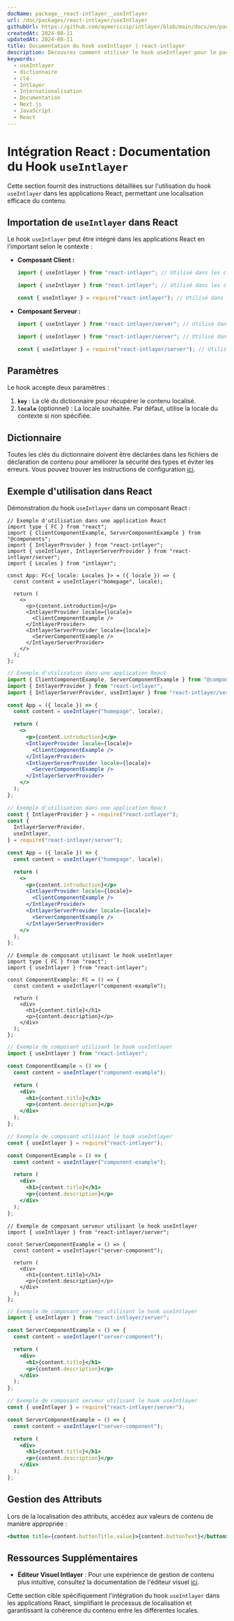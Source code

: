 ```yaml
---
docName: package__react-intlayer__useIntlayer
url: /doc/packages/react-intlayer/useIntlayer
githubUrl: https://github.com/aymericzip/intlayer/blob/main/docs/en/packages/react-intlayer/useIntlayer.md
createdAt: 2024-08-11
updatedAt: 2024-08-11
title: Documentation du hook useIntlayer | react-intlayer
description: Découvrez comment utiliser le hook useIntlayer pour le package react-intlayer
keywords:
  - useIntlayer
  - dictionnaire
  - clé
  - Intlayer
  - Internationalisation
  - Documentation
  - Next.js
  - JavaScript
  - React
---
```


# Intégration React : Documentation du Hook `useIntlayer`

Cette section fournit des instructions détaillées sur l'utilisation du hook `useIntlayer` dans les applications React, permettant une localisation efficace du contenu.

## Importation de `useIntlayer` dans React

Le hook `useIntlayer` peut être intégré dans les applications React en l'important selon le contexte :

- **Composant Client :**

  ```typescript codeFormat="typescript"
  import { useIntlayer } from "react-intlayer"; // Utilisé dans les composants React côté client
  ```

  ```javascript codeFormat="esm"
  import { useIntlayer } from "react-intlayer"; // Utilisé dans les composants React côté client
  ```

  ```javascript codeFormat="commonjs"
  const { useIntlayer } = require("react-intlayer"); // Utilisé dans les composants React côté client
  ```

- **Composant Serveur :**

  ```typescript codeFormat="commonjs"
  import { useIntlayer } from "react-intlayer/server"; // Utilisé dans les composants React côté serveur
  ```

  ```javascript codeFormat="esm"
  import { useIntlayer } from "react-intlayer/server"; // Utilisé dans les composants React côté serveur
  ```

  ```javascript codeFormat="commonjs"
  const { useIntlayer } = require("react-intlayer/server"); // Utilisé dans les composants React côté serveur
  ```

## Paramètres

Le hook accepte deux paramètres :

1. **`key`** : La clé du dictionnaire pour récupérer le contenu localisé.
2. **`locale`** (optionnel) : La locale souhaitée. Par défaut, utilise la locale du contexte si non spécifiée.

## Dictionnaire

Toutes les clés du dictionnaire doivent être déclarées dans les fichiers de déclaration de contenu pour améliorer la sécurité des types et éviter les erreurs. Vous pouvez trouver les instructions de configuration [ici](https://github.com/aymericzip/intlayer/blob/main/docs/fr/dictionary/get_started.md).

## Exemple d'utilisation dans React

Démonstration du hook `useIntlayer` dans un composant React :

```tsx fileName="src/app.tsx" codeFormat="typescript"
// Exemple d'utilisation dans une application React
import type { FC } from "react";
import { ClientComponentExample, ServerComponentExample } from "@components";
import { IntlayerProvider } from "react-intlayer";
import { useIntlayer, IntlayerServerProvider } from "react-intlayer/server";
import { Locales } from "intlayer";

const App: FC<{ locale: Locales }> = ({ locale }) => {
  const content = useIntlayer("homepage", locale);

  return (
    <>
      <p>{content.introduction}</p>
      <IntlayerProvider locale={locale}>
        <ClientComponentExample />
      </IntlayerProvider>
      <IntlayerServerProvider locale={locale}>
        <ServerComponentExample />
      </IntlayerServerProvider>
    </>
  );
};
```

```jsx fileName="src/app.mjx" codeFormat="esm"
// Exemple d'utilisation dans une application React
import { ClientComponentExample, ServerComponentExample } from "@components";
import { IntlayerProvider } from "react-intlayer";
import { IntlayerServerProvider, useIntlayer } from "react-intlayer/server";

const App = ({ locale }) => {
  const content = useIntlayer("homepage", locale);

  return (
    <>
      <p>{content.introduction}</p>
      <IntlayerProvider locale={locale}>
        <ClientComponentExample />
      </IntlayerProvider>
      <IntlayerServerProvider locale={locale}>
        <ServerComponentExample />
      </IntlayerServerProvider>
    </>
  );
};
```

```jsx fileName="src/app.csx" codeFormat="commonjs"
// Exemple d'utilisation dans une application React
const { IntlayerProvider } = require("react-intlayer");
const {
  IntlayerServerProvider,
  useIntlayer,
} = require("react-intlayer/server");

const App = ({ locale }) => {
  const content = useIntlayer("homepage", locale);

  return (
    <>
      <p>{content.introduction}</p>
      <IntlayerProvider locale={locale}>
        <ClientComponentExample />
      </IntlayerProvider>
      <IntlayerServerProvider locale={locale}>
        <ServerComponentExample />
      </IntlayerServerProvider>
    </>
  );
};
```

```tsx fileName="src/components/ComponentExample.tsx" codeFormat="typescript"
// Exemple de composant utilisant le hook useIntlayer
import type { FC } from "react";
import { useIntlayer } from "react-intlayer";

const ComponentExample: FC = () => {
  const content = useIntlayer("component-example");

  return (
    <div>
      <h1>{content.title}</h1>
      <p>{content.description}</p>
    </div>
  );
};
```

```jsx fileName="src/components/ComponentExample.mjx" codeFormat="esm"
// Exemple de composant utilisant le hook useIntlayer
import { useIntlayer } from "react-intlayer";

const ComponentExample = () => {
  const content = useIntlayer("component-example");

  return (
    <div>
      <h1>{content.title}</h1>
      <p>{content.description}</p>
    </div>
  );
};
```

```jsx fileName="src/components/ComponentExample.csx" codeFormat="commonjs"
// Exemple de composant utilisant le hook useIntlayer
const { useIntlayer } = require("react-intlayer");

const ComponentExample = () => {
  const content = useIntlayer("component-example");

  return (
    <div>
      <h1>{content.title}</h1>
      <p>{content.description}</p>
    </div>
  );
};
```

```tsx fileName="src/components/ServerComponentExample.tsx" codeFormat="typescript"
// Exemple de composant serveur utilisant le hook useIntlayer
import { useIntlayer } from "react-intlayer/server";

const ServerComponentExample = () => {
  const content = useIntlayer("server-component");

  return (
    <div>
      <h1>{content.title}</h1>
      <p>{content.description}</p>
    </div>
  );
};
```

```jsx fileName="src/components/ServerComponentExample.mjx" codeFormat="esm"
// Exemple de composant serveur utilisant le hook useIntlayer
import { useIntlayer } from "react-intlayer/server";

const ServerComponentExample = () => {
  const content = useIntlayer("server-component");

  return (
    <div>
      <h1>{content.title}</h1>
      <p>{content.description}</p>
    </div>
  );
};
```

```jsx fileName="src/components/ServerComponentExample.csx" codeFormat="commonjs"
// Exemple de composant serveur utilisant le hook useIntlayer
const { useIntlayer } = require("react-intlayer/server");

const ServerComponentExample = () => {
  const content = useIntlayer("server-component");

  return (
    <div>
      <h1>{content.title}</h1>
      <p>{content.description}</p>
    </div>
  );
};
```

## Gestion des Attributs

Lors de la localisation des attributs, accédez aux valeurs de contenu de manière appropriée :

```jsx
<button title={content.buttonTitle.value}>{content.buttonText}</button>
```

## Ressources Supplémentaires

- **Éditeur Visuel Intlayer** : Pour une expérience de gestion de contenu plus intuitive, consultez la documentation de l'éditeur visuel [ici](https://github.com/aymericzip/intlayer/blob/main/docs/fr/intlayer_visual_editor.md).

Cette section cible spécifiquement l'intégration du hook `useIntlayer` dans les applications React, simplifiant le processus de localisation et garantissant la cohérence du contenu entre les différentes locales.
